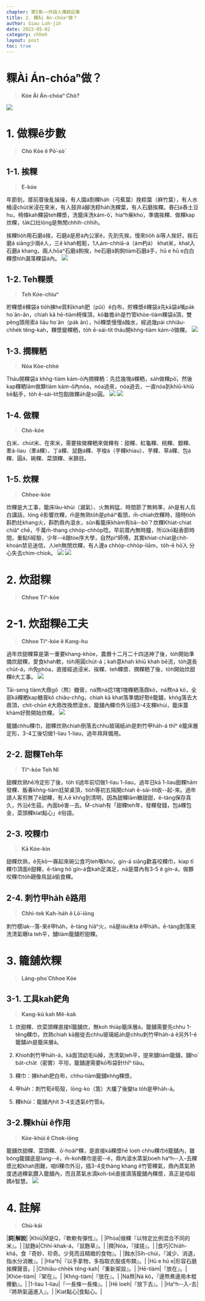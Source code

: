 ```yaml
---
chapter: 第5章——作田人傳統記事
title: 2. 粿Ài Án-chóaⁿ做？
author: Siau Lah-jih
date: 2022-05-02
category: chheh
layout: post
toc: true
---
```


# 粿Ài Án-chóaⁿ做？
> **Kóe Ài Án-chóaⁿ Chò?**

![](../too5/11/11-2-7粿巾.jpg)

# 1. 做粿ê步數
> **Chò Kóe ê Pō͘-sò͘**

## 1-1. 挨粿
> **E-kóe**

年節到，厝前厝後亂操操，有人園á割粿ha̍h（弓蕉葉）挽粽葉（麻竹葉），有人水桶浸chu̍t米浸在來米，有人鼓井á腳洗粽ha̍h洗粿葉，有人石磨挨粿。舂臼á舂土豆hu，椅條kah粿袋teh粿漿，洗籠床洗kám-ô͘，hiaⁿh柴kho͘，準備挨粿、做粿kap炊粿，ta̍k口灶lóng是無閒chhih-chhih。

挨粿tio̍h用石磨á挨，石磨á是房á內公家ê，先到先挨，慢來tio̍h ài等人挨好。挨石磨á siāng少兩ê人，三ê khah輕鬆，1人ám-chhiâ-á（ám杓á） khat米，khat入石磨á khang，兩人hōaⁿ石磨á鉤挨，he石磨á鉤鉤tiàm石磨á手，hū e hū e白白粿漿to̍h漏落粿袋á內。
![](../too5/11/11-2-1挨粿.jpg)

## 1-2. Teh粿漿
> **Teh Kóe-chiuⁿ**

貯粿漿ê粿袋á tio̍h揀he質料khah肥（pûi）ê白布，貯粿漿ê粿袋á先kā袋á嘴pa̍k ho͘ ân-ân，chiah kā hē-tiàm椅條頂，kō͘畚擔a̍h是竹管khòe-tiàm粿袋á頂，雙pêng頭用索á liāu ho͘ ân（pa̍k ân），hō͘粿漿慢慢á蝕水，經過幾pái chhiâu-chhe̍k têng-kah，粿漿變粿粞，to̍h ē-sái-tit tháu開khǹg-tiàm kám-ô͘做粿。
![](../too5/11/11-2-3硩粿粞.jpg)

## 1-3. 撋粿粞
> **Nóa Kóe-chhè**

Tháu開粿袋á khǹg-tiàm kám-ô͘內撋粿粞：先捻幾塊á粿粞，sa̍h做粿pô͘，然後kap粿粞lām做夥tiàm kám-ô͘內nóa，nóa過來，nóa過去，一直nóa到khiū-khiū bē黏手，to̍h ē-sái-tit包餡做粿a̍h是so圓。 
![](../too5/11/11-2-4粿粞.jpg)
![](../too5/11/11-2-5𥴊壺.jpg)

## 1-4. 做粿
> **Chò-kóe**

白米、chu̍t米、在來米，需要挨做粿粞來做粿有：甜粿、紅龜粿、桃粿、銀粿、牽á-liau（牽á粿）、丁á粿、鼠麴á粿、芋梭á（芋粿khiau）、芋粿、草á粿、包á粿、圓á、碗粿、菜頭粿、米篩目。

## 1-5. 炊粿
> **Chhoe-kóe**

炊粿是大工事，籠床lāu-khùi（漏氣）、火無夠猛、時間節了無夠準，a̍h是有人烏白講話，lóng ē影響炊粿，m̄是無熟to̍h是pháiⁿ看頭，m̄-chiah炊粿時，隨時tio̍h斟酌灶khang火，斟酌鼎內滾水，sûn看籠床khàm有bā--bò͘？炊粿Khiat-chiat chiâⁿ chē，千萬m̄-thang chho̍p-chho̍p唸。早前厝內無時鐘，所以kō͘點香節時間，重點tī經驗，少年--ê跟tòe序大學，自然pìⁿ師傅。其實khiat-chiat是chi̍t-khoán禁忌迷信，人leh無閒炊粿，有人邊a chho̍p-chho̍p-liām，to̍h-ē hō͘人 分心失去chim-chiok。
![](../too5/11/11-2-6大灶炊粿.jpg)
![](../too5/11/11-2-7粿巾.jpg)

# 2. 炊甜粿
> **Chhoe Tiⁿ-kóe**

# 2-1. 炊甜粿ê工夫
> **Chhoe Tiⁿ-kóe ê Kang-hu**

過年炊甜粿算是第一重要khang-khòe，農曆十二月二十四送神了後，to̍h開始準備炊甜粿，愛食khah軟，to̍h用圓chu̍t-á；kah意khah khiū khah bē流，to̍h選長chu̍t-á，m̄免phòa，直接經過浸米、挨粿、teh粿漿、撋粿粞了後，to̍h開始炊甜粿ê大工事。
![](../too5/11/11-2-8.jpg)

Tāi-seng tiàm大鼎gô（熬）糖膏，ná熬ná捻1塊1塊粿粞落鼎kô，ná熬ná kô，全部kā粿粞kap糖膏kô chiâu-chn̂g，chiah kā khat落準備好勢ê籠舖，khǹg落去大鼎頂，chit-chūn ê大鼎改換燃滾水，籠舖內粿巾外沿插3-4支粿khùi，籠床蓋khàm好勢開始炊粿。
![](../too5/11/11-2-9粿氣.jpg)

籠舖chhu粿巾，甜粿炊熟chiah倒落去chhu玻璃紙a̍h是刺竹甲ha̍h-á thīⁿ ê籠床層定形，3-4工後切做1-liau 1-liau，過年拜拜備用。

## 2-2. 甜粿Teh年
> **Tiⁿ-kóe Teh Nî**

甜粿炊熟hē冷定形了後，to̍h tī過年前切做1-liau 1-liau，過年日kā 1-liau甜粿hām發粿、飯春khǹg-tiàm尪架桌頂，tio̍h等初五隔開chiah ē-sái-tit收--起-來。過年請人客煎無了ê甜粿，有人ē khǹg到清明，因為甜粿lām糖甜甜，ē-tàng保存真久，外沿ē生菇，內面bē害--去。M̄-chiah有「甜粿teh年，發粿發錢，包á粿包金，菜頭粿kiat點心」ê俗語。

## 2-3. 咬粿巾
> **Kā Kóe-kin**

甜粿炊熟，ē先kô一寡起來碗公食巧teh嘴kho͘，gín-á siāng歡喜咬粿巾，kiap tī粿巾頂面ê甜粿，ē-tàng hō͘ gín-á食kah足滿足，nā是厝內有3-5 ê gín-á，做夥咬粿巾to̍h親像鳥鼠á偷食粿。

## 2-4. 刺竹甲ha̍h ê路用
> **Chhì-tek Kah-ha̍h ê Lō͘-iōng**

刺竹模lak--落-來ê甲ha̍h，ē-tàng hiâⁿ火，nā是iáu未ta ê甲ha̍h，ē-tàng剝落來洗清氣曝ta teh平，舖tiàm籠舖貯甜粿。

# 3. 籠舖炊粿
> **Láng-pho͘ Chhoe Kóe**

## 3-1. 工具kah鋩角
> **Kang-kū kah Mê-kak**

1. 炊甜粿、炊菜頭粿直接tī籠舖炊，無koh thia̍p籠床層á，籠舖需要先chhu 1-têng粿巾，炊熟chiah kā搬徙去chhu玻璃紙a̍h是chhu刺竹甲ha̍h-á ê另外1-ê籠舖a̍h是籠床層á。

2. Khioh刺竹甲ha̍h-á，kā面頂幼毛lù掉，洗清氣teh平，提來舖tiàm籠舖，舖ho͘ ba̍t-cha̍t（密實）平坦，籠舖邊需要kō͘布袋針thīⁿ tiâu。

3. 粿巾：揀khah肥白布，chhu-tiàm籠舖khǹg粿漿。

4. 甲ha̍h：刺竹筍ê筍殼，lōng-ko（篙）大欉了後變ta to̍h是甲ha̍h-á。

5. 粿khùi：籠舖內hit 3-4支透氣ê竹管á。

## 3-2.粿khùi ê作用
> **Kóe-khùi ê Chok-iōng**

籠舖炊甜粿、菜頭粿、ō͘-hoâiⁿ粿，是直接kā粿漿hē loeh chhu粿巾ê籠舖內，雖bóng籠舖底是lang--ê，m̄-koh粿巾是密--ê，鼎內滾水蒸氣boeh haⁿh--入-去粿漿比較khah困難，咱tī粿巾外沿，插3-4支thàng khang ê竹管粿氣，鼎內蒸氣熱度透過粿氣鑽入籠舖內，而且蒸氣水滴koh-bē直接滴落籠舖內粿漿，真正是咱祖媽ê智慧。
![](../too5/11/11-2-9粿氣.jpg)

# 4. 註解
> **Chù-kái**

|**詞**|**解說**|
|Khiū|M̄是Q，『軟軟有彈性』。|
|Phòa|做粿『以特定比例混合不同的米』。|
|鼠麴á|Chhí-khak-á，『鼠麴草』。|
|撋|Nóa，『揉搓』。|
|食巧|Chia̍h-khá，食『奇妙、珍奇。少見而且精緻的食物』。|
|蝕水|Si̍h-chúi，『減少、消退，指水分消散』。|
|Hiaⁿh|『以手拿物，多指取衣服或布類』。|
|Hū e hū e|形容石磨挨粿聲音。|
|Chhiâu-chhe̍k têng-kah|『重新架設』。|
|Hē-tiàm|『放在』。|
|Khòe-tiàm|『架在』。|
|Khǹg-tiàm|『放在』。|
|Ná熬|Ná kô，『邊熬煮邊用木棍攪動』。|
|1-liau 1-liau|『一長條一長條』。|
|Hē loeh|『放下去』。|
|Haⁿh--入-去|『將熱氣逼進入』。|
|Kiat點心|食點心。|
